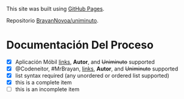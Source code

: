 This site was built using [GitHub Pages](https://pages.github.com/).

Repositorio [BrayanNovoa/uniminuto](https://github.com/BrayanNovoa/uniminuto).
# Documentación Del Proceso

- [x] Aplicación Móbil [links](), **Autor**, and <del>Uniminuto</del> supported
- [x] @Codeneitor, #MrBrayan, [links](), **Autor**, and <del>Uniminuto</del> supported
- [x] list syntax required (any unordered or ordered list supported)
- [x] this is a complete item
- [ ] this is an incomplete item
